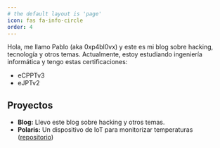 ```yaml
---
# the default layout is 'page'
icon: fas fa-info-circle
order: 4
---
```


Hola, me llamo Pablo (aka 0xp4bl0vx) y este es mi blog sobre hacking, tecnología y otros temas. Actualmente, estoy estudiando ingeniería informática y tengo
estas certificaciones:
- eCPPTv3
- eJPTv2

## Proyectos
- **Blog:** Llevo este blog sobre hacking y otros temas.
- **Polaris:** Un dispositivo de IoT para monitorizar temperaturas ([repositorio](https://github.com/0xp4bl0vx/Polaris))
